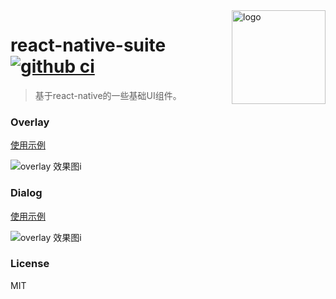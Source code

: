 <img src="https://user-images.githubusercontent.com/6293752/86525221-fa3f5000-beb6-11ea-9a99-697b99af0060.png" alt="logo" height="150" align="right" />

# react-native-suite [![github ci](https://github.com/lake2/react-native-suite/workflows/Build%20android%20CI/badge.svg)](https://github.com/lake2/react-native-suite/actions)

> 基于react-native的一些基础UI组件。

### Overlay

[使用示例](src/screens/Home/Home.tsx)

![overlay 效果图i](https://user-images.githubusercontent.com/6293752/86525389-24920d00-beb9-11ea-8b3d-91e38cda8f06.gif)

### Dialog

[使用示例](src/screens/Home/Home.tsx)

![overlay 效果图i](https://user-images.githubusercontent.com/6293752/86525389-24920d00-beb9-11ea-8b3d-91e38cda8f06.gif)

### License

MIT

